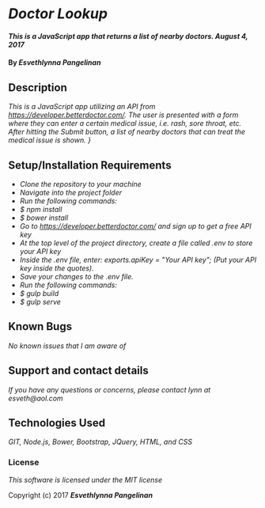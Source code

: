 # _Doctor Lookup_

#### _This is a JavaScript app that returns a list of nearby doctors. August 4, 2017_

#### By _**Esvethlynna Pangelinan**_

## Description

_This is a JavaScript app utilizing an API from https://developer.betterdoctor.com/.  The user is presented with a form where they can enter a certain medical issue, i.e. rash, sore throat, etc.  After hitting the Submit button, a list of nearby doctors that can treat the medical issue is shown. }_

## Setup/Installation Requirements

* _Clone the repository to your machine_
* _Navigate into the project folder_
* _Run the following commands:_  
* _$ npm install_
* _$ bower install_
* _Go to https://developer.betterdoctor.com/ and sign up to get a free API key_
* _At the top level of the project directory, create a file called .env to store your API key_
* _Inside the .env file, enter: exports.apiKey = "Your API key"; (Put your API key inside the quotes)._  
* _Save your changes to the .env file._
* _Run the following commands:_
* _$ gulp build_
* _$ gulp serve_

## Known Bugs

_No known issues that I am aware of_

## Support and contact details

_If you have any questions or concerns, please contact lynn at esveth@aol.com_

## Technologies Used

_GIT, Node.js, Bower, Bootstrap, JQuery, HTML, and CSS_

### License

*This software is licensed under the MIT license*

Copyright (c) 2017 **_Esvethlynna Pangelinan_**
